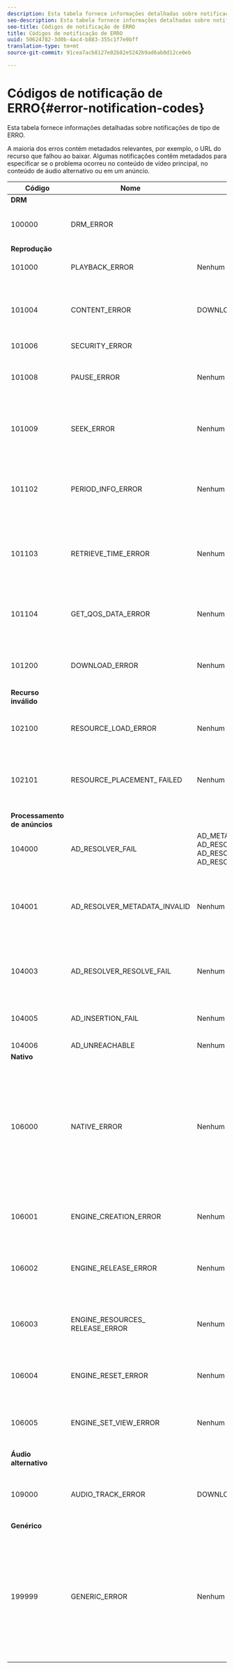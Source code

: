```yaml
---
description: Esta tabela fornece informações detalhadas sobre notificações de tipo de ERRO.
seo-description: Esta tabela fornece informações detalhadas sobre notificações de tipo de ERRO.
seo-title: Códigos de notificação de ERRO
title: Códigos de notificação de ERRO
uuid: 50624782-3d0b-4ac4-b883-355c1f7e9bff
translation-type: tm+mt
source-git-commit: 91cea7acb8127e02b82e5242b9ad6ab0d12ce0eb

---
```



# Códigos de notificação de ERRO{#error-notification-codes}

Esta tabela fornece informações detalhadas sobre notificações de tipo de ERRO.

<!--<a id="section_D29404228F5E4B818642CBA6A0D39546"></a>-->

A maioria dos erros contém metadados relevantes, por exemplo, o URL do recurso que falhou ao baixar. Algumas notificações contêm metadados para especificar se o problema ocorreu no conteúdo de vídeo principal, no conteúdo de áudio alternativo ou em um anúncio.

<table frame="all" colsep="1" rowsep="1" id="table_8B61210A406A45ACBE37FC29729DDE22"> 
 <thead> 
  <tr rowsep="1"> 
   <th colname="1" class="entry"> Código </th> 
   <th colname="2" class="entry"> Nome </th> 
   <th colname="3" class="entry"> InnerNotification </th> 
   <th colname="4" class="entry"> Chaves de metadados </th> 
   <th colname="5" class="entry"> Comentários </th> 
  </tr> 
 </thead>
 <tbody> 
  <tr rowsep="1"> 
   <td colname="1"><b>DRM</b> </td> 
   <td colname="2"> </td> 
   <td colname="3"> </td> 
   <td colname="4"> </td> 
   <td colname="5"> </td> 
  </tr> 
  <tr rowsep="1"> 
   <td colname="1"><span class="codeph"> 100000 </span> </td> 
   <td colname="2"><span class="codeph"> DRM_ERROR </span> </td> 
   <td colname="3"> </td> 
   <td colname="4"><span class="codeph"> DESCRIÇÃO DE MAJOR_DRM_CODE </span><span class="codeph"> MINOR_DRM_CODE </span><span class="codeph"></span> </td> 
   <td colname="5">Consulte também 106000 ( <span class="codeph"> NATIVE_ERROR</span>).
   </td> 
  </tr> 
  <tr rowsep="1"> 
   <td colname="1"><b>Reprodução</b> </td> 
   <td colname="2"> </td> 
   <td colname="3"> </td> 
   <td colname="4"> </td> 
   <td colname="5"> </td> 
  </tr> 
  <tr rowsep="1"> 
   <td colname="1"><span class="codeph"> 101000 </span> </td> 
   <td colname="2"><span class="codeph"> PLAYBACK_ERROR </span> </td> 
   <td colname="3"> <p>Nenhum </p> </td> 
   <td colname="4"><span class="codeph"> DESCRIÇÃO </span> </td> 
   <td colname="5"> </td> 
  </tr> 
  <tr rowsep="1"> 
   <td colname="1"><span class="codeph"> 101004 </span> </td> 
   <td colname="2"><span class="codeph"> CONTENT_ERROR </span> </td> 
   <td colname="3"><span class="codeph"> DOWNLOAD_ERROR </span> </td> 
   <td colname="4"> </td> 
   <td colname="5"> <p>Ocorreu um erro ao baixar um fragmento ou segmento (vídeo e áudio). </p> </td> 
  </tr> 
  <tr rowsep="1"> 
   <td colname="1"><span class="codeph"> 101006 </span> </td> 
   <td colname="2"><span class="codeph"> SECURITY_ERROR </span> </td> 
   <td colname="3"> </td> 
   <td colname="4"><span class="codeph"> URL </span> </td> 
   <td colname="5"> </td> 
  </tr> 
  <tr rowsep="1"> 
   <td colname="1"><span class="codeph"> 101008</span> </td> 
   <td colname="2"><span class="codeph"> PAUSE_ERROR </span> </td> 
   <td colname="3"> Nenhum </td> 
   <td colname="4"> <span class="codeph"> DESCRIÇÃO </span> </td> 
   <td colname="5"> <p>Ocorreu um erro ao executar uma operação de pausa. </p> </td> 
  </tr> 
  <tr rowsep="1"> 
   <td colname="1"><span class="codeph"> 101009 </span> </td> 
   <td colname="2"><span class="codeph"> SEEK_ERROR </span> </td> 
   <td colname="3"> Nenhum </td> 
   <td colname="4"><span class="codeph"> NATIVE_ERROR_CODE </span><span class="codeph"> DESIRED_SEEK_POSITION </span><span class="codeph"> DESIRED_SEEK_PERIOD </span> </td> 
   <td colname="5"> <p>Ocorreu um erro ao executar uma operação de busca. </p> </td> 
  </tr> 
  <tr rowsep="1"> 
   <td colname="1"><span class="codeph"> 101102 </span> </td> 
   <td colname="2"><span class="codeph"> PERIOD_INFO_ERROR </span> </td> 
   <td colname="3"> Nenhum </td> 
   <td colname="4"><span class="codeph"> DESCRIÇÃO </span> </td> 
   <td colname="5"> <p>Ocorreu um erro ao recuperar informações sobre um período de conteúdo. </p> </td> 
  </tr> 
  <tr rowsep="1"> 
   <td colname="1"><span class="codeph"> 101103 </span> </td> 
   <td colname="2"><span class="codeph"> RETRIEVE_TIME_ERROR </span> </td> 
   <td colname="3"> Nenhum </td> 
   <td colname="4"><span class="codeph"> DESCRIÇÃO </span> </td> 
   <td colname="5"> <p>Ocorreu um erro ao tentar recuperar a posição de reprodução. </p> </td> 
  </tr> 
  <tr rowsep="1"> 
   <td colname="1"><span class="codeph"> 101104 </span> </td> 
   <td colname="2"><span class="codeph"> GET_QOS_DATA_ERROR </span> </td> 
   <td colname="3"> Nenhum </td> 
   <td colname="4"><span class="codeph"> DESCRIÇÃO </span> </td> 
   <td colname="5"> <p>Ocorreu um erro ao tentar recuperar as informações do QOS. </p> </td> 
  </tr> 
  <tr rowsep="1"> 
   <td colname="1"><span class="codeph"> 101200 </span> </td> 
   <td colname="2"><span class="codeph"> DOWNLOAD_ERROR </span> </td> 
   <td colname="3"> Nenhum </td> 
   <td colname="4"><span class="codeph"> URL </span> </td> 
   <td colname="5"> <p>Ocorreu um erro ao tentar baixar dados. </p> </td> 
  </tr> 
  <tr rowsep="1"> 
   <td colname="1"><b>Recurso inválido </b> </td> 
   <td colname="2"> </td> 
   <td colname="3"> </td> 
   <td colname="4"> </td> 
   <td colname="5"> </td> 
  </tr> 
  <tr rowsep="1"> 
   <td colname="1"><span class="codeph"> 102100 </span> </td> 
   <td colname="2"><span class="codeph"> RESOURCE_LOAD_ERROR </span> </td> 
   <td colname="3"> Nenhum </td> 
   <td colname="4"><span class="codeph"> DESCRIÇÃO </span><span class="codeph"> RECURSO </span> </td> 
   <td colname="5"> <p>Ocorreu um erro ao carregar um item de recurso. </p> </td> 
  </tr> 
  <tr rowsep="1"> 
   <td colname="1"><span class="codeph"> 102101 </span> </td> 
   <td colname="2"><span class="codeph"> RESOURCE_PLACEMENT_ FAILED </span> </td> 
   <td colname="3"> Nenhum </td> 
   <td colname="4"><span class="codeph"> CONTENT_ID </span> </td> 
   <td colname="5"> <p>Ocorreu um erro ao colocar um recurso na linha do tempo de reprodução. </p> </td> 
  </tr> 
  <tr rowsep="1"> 
   <td colname="1"><b>Processamento de anúncios </b> </td> 
   <td colname="2"> </td> 
   <td colname="3"> </td> 
   <td colname="4"> </td> 
   <td colname="5"> </td> 
  </tr> 
  <tr rowsep="1"> 
   <td colname="1"><span class="codeph"> 104000 </span> </td> 
   <td colname="2"><span class="codeph"> AD_RESOLVER_FAIL </span> </td> 
   <td colname="3"><span class="codeph"> AD_METADATA_INVALID </span><span class="codeph"> AD_RESOLVER_INITIALIZATION_FAIL </span><span class="codeph"> AD_RESOLVER_RESOLVE_FAIL </span><span class="codeph"> AD_RESOLVER_SERVER_UNREACHABLE </span> </td> 
   <td colname="4"> Nenhum </td> 
   <td colname="5"> Nenhum </td> 
  </tr> 
  <tr rowsep="1"> 
   <td colname="1"><span class="codeph"> 104001 </span> </td> 
   <td colname="2"><span class="codeph"> AD_RESOLVER_METADATA_INVALID </span> </td> 
   <td colname="3"> <p>Nenhum </p> </td> 
   <td colname="4"> </td> 
   <td colname="5"> <p>Falha na resolução do anúncio devido ao formato inválido de metadados do anúncio. </p> </td> 
  </tr> 
  <tr rowsep="1"> 
   <td colname="1"><span class="codeph"> 104003 </span> </td> 
   <td colname="2"><span class="codeph"> AD_RESOLVER_RESOLVE_FAIL </span> </td> 
   <td colname="3"> Nenhum </td> 
   <td colname="4"><span class="codeph"> NATIVE_ERROR_CODE </span> </td> 
   <td colname="5"> <p>Falha do plug-in de anúncio ao resolver anúncios. </p> </td> 
  </tr> 
  <tr rowsep="1"> 
   <td colname="1"><span class="codeph"> 104005 </span> </td> 
   <td colname="2"><span class="codeph"> AD_INSERTION_FAIL </span> </td> 
   <td colname="3">Nenhum</td> 
   <td colname="4"><span class="codeph"> PROPOSTA_AD_BREAK</span> </td> 
   <td colname="5"> <p>A fase de resolução do anúncio falhou. </p> </td> 
  </tr> 
  <tr rowsep="1"> 
   <td colname="1"><span class="codeph"> 104006 </span> </td> 
   <td colname="2"><span class="codeph"> AD_UNREACHABLE </span> </td> 
   <td colname="3"> Nenhum </td> 
   <td colname="4"> Nenhum </td> 
   <td colname="5"> </td> 
  </tr> 
  <tr rowsep="1"> 
   <td colname="1"><b>Nativo</b> </td> 
   <td colname="2"> </td> 
   <td colname="3"> </td> 
   <td colname="4"> </td> 
   <td colname="5"> </td> 
  </tr> 
  <tr rowsep="1"> 
   <td colname="1"><span class="codeph"> 106000 </span> </td> 
   <td colname="2"><span class="codeph"> NATIVE_ERROR </span> </td> 
   <td colname="3"> Nenhum </td> 
   <td colname="4"><span class="codeph"> RUNTIME_CODE</span> <span class="codeph"> RUNTIME_CODE_MESSAGE</span> <span class="codeph"> RESOURCE_URL</span> <span class="codeph"> RESOURCE_TYPE</span> <span class="codeph"> RESOURCE_ID</span> <p><b>Detalhes do DRM:</b> </p> <span class="codeph"> DRM_ERROR_STRING</span> <span class="codeph"> RUNTIME_SUBERROR_CODE</span> </td> 
   <td colname="5"> <p>A biblioteca AVE de baixo nível emitiu um erro. </p> <p>Consulte <a href="../../c-psdk-dhls-1.4-events-and-notifications/notification-codes/c-psdk-dhls-1.4-native-error-summary.md" format="html" scope="external"> Detalhes das notificações</a> NATIVE_ERROR para obter informações sobre os valores dessas chaves de metadados. </p> </td> 
  </tr> 
  <tr rowsep="1"> 
   <td colname="1"><span class="codeph"> 106001 </span> </td> 
   <td colname="2"><span class="codeph"> ENGINE_CREATION_ERROR </span> </td> 
   <td colname="3"> Nenhum </td> 
   <td colname="4"><span class="codeph"> DESCRIÇÃO </span> </td> 
   <td colname="5"> <p>Ocorreu um erro ao instanciar a biblioteca de baixo nível AVE. </p> </td> 
  </tr> 
  <tr rowsep="1"> 
   <td colname="1"><span class="codeph"> 106002 </span> </td> 
   <td colname="2"><span class="codeph"> ENGINE_RELEASE_ERROR </span> </td> 
   <td colname="3"> Nenhum </td> 
   <td colname="4"><span class="codeph"> DESCRIÇÃO </span> </td> 
   <td colname="5"> <p>Ocorreu um erro ao liberar a biblioteca de baixo nível AVE. </p> </td> 
  </tr> 
  <tr rowsep="1"> 
   <td colname="1"><span class="codeph"> 106003 </span> </td> 
   <td colname="2"><span class="codeph"> ENGINE_RESOURCES_ RELEASE_ERROR </span> </td> 
   <td colname="3"> Nenhum </td> 
   <td colname="4"><span class="codeph"> DESCRIÇÃO </span> </td> 
   <td colname="5"> <p>Ocorreu um erro ao liberar os recursos de GPU utilizados pela biblioteca AVE. </p> </td> 
  </tr> 
  <tr rowsep="1"> 
   <td colname="1"><span class="codeph"> 106004 </span> </td> 
   <td colname="2"><span class="codeph"> ENGINE_RESET_ERROR </span> </td> 
   <td colname="3"> Nenhum </td> 
   <td colname="4"><span class="codeph"> DESCRIÇÃO </span> </td> 
   <td colname="5"> <p>Ocorreu um erro ao redefinir a biblioteca AVE. </p> </td> 
  </tr> 
  <tr rowsep="1"> 
   <td colname="1"><span class="codeph"> 106005 </span> </td> 
   <td colname="2"><span class="codeph"> ENGINE_SET_VIEW_ERROR </span> </td> 
   <td colname="3"> Nenhum </td> 
   <td colname="4"><span class="codeph"> DESCRIÇÃO </span> </td> 
   <td colname="5"> <p>Ocorreu um erro ao anexar uma exibição à biblioteca AVE. </p> </td> 
  </tr> 
  <tr rowsep="1"> 
   <td colname="1"><b>Áudio alternativo</b> </td> 
   <td colname="2"> </td> 
   <td colname="3"> </td> 
   <td colname="4"> </td> 
   <td colname="5"> </td> 
  </tr> 
  <tr rowsep="1"> 
   <td colname="1"><span class="codeph"> 109000 </span> </td> 
   <td colname="2"><span class="codeph"> AUDIO_TRACK_ERROR </span> </td> 
   <td colname="3"><span class="codeph"> DOWNLOAD_ERROR </span> </td> 
   <td colname="4"><span class="codeph"> AUDIO_TRACK_NAME </span><span class="codeph"> AUDIO_TRACK_LANGUAGE </span> </td> 
   <td colname="5"> <p>Ocorreu um erro relacionado a uma faixa de áudio. </p> </td> 
  </tr> 
  <tr rowsep="1"> 
   <td colname="1"><b>Genérico</b> </td> 
   <td colname="2"> </td> 
   <td colname="3"> </td> 
   <td colname="4"> </td> 
   <td colname="5"> </td> 
  </tr> 
  <tr rowsep="0"> 
   <td colname="1"><span class="codeph"> 199999 </span> </td> 
   <td colname="2"><span class="codeph"> GENERIC_ERROR </span> </td> 
   <td colname="3"> Nenhum </td> 
   <td colname="4"> Nenhum </td> 
   <td colname="5"> <p>Marca um evento de erro genérico. Não emitido pela TVSDK. É apenas um marcador para o fim do intervalo de códigos numéricos correspondente aos eventos de erro TVSDK. </p> </td> 
  </tr> 
 </tbody> 
</table>

